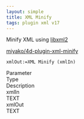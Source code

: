 ```yaml
---
layout: simple
title: XML Minify
tags: plugin xml v17
---
```


Minify XML using [libxml2](http://xmlsoft.org)

<!--more-->

[miyako/4d-plugin-xml-minify](https://github.com/miyako/4d-plugin-xml-minify/)

```
xmlOut:=XML Minify (xmlIn)
```

<div class="grid">
  <div class="syntax-th cell cell--2">Parameter</div>
  <div class="syntax-th cell cell--2">Type</div>
  <div class="syntax-th cell cell--8">Description</div>
  <div class="syntax-td cell cell--2">xmlIn</div>
  <div class="syntax-td cell cell--2">TEXT</div>
  <div class="syntax-td cell cell--8"></div>  
  <div class="syntax-td cell cell--2">xmlOut</div>
  <div class="syntax-td cell cell--2">TEXT</div>
  <div class="syntax-td cell cell--8"></div>    
</div>
